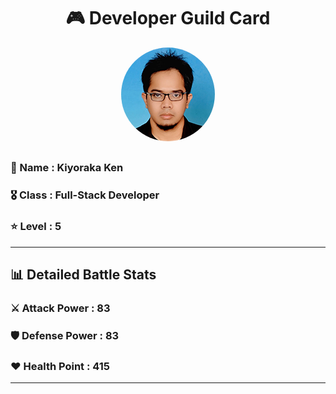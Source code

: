 <div align="center">

# 🎮 Developer Guild Card

<!-- Replace with your profile image -->
<img src="./assets/profile.png" width="150" height="150" style="border-radius: 50%"/>
</div>

##    
### 👤 Name : Kiyoraka Ken
### 🎖️ Class : Full-Stack Developer
### ⭐ Level : 5
---
## 📊 Detailed Battle Stats

### ⚔️ Attack Power : 83
### 🛡️ Defense Power : 83
### ❤️ Health Point : 415
---